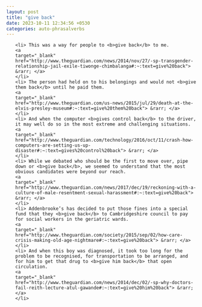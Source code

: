 ```yaml
---
layout: post
title: "give back"
date: 2023-10-11 12:34:56 +0530
categories: auto-phrasalverbs
---
```

<ol>

    <li> This was a way for people to <b>give back</b> to me.
    <a 
    target="_blank" 
    href="http://www.theguardian.com/news/2014/nov/27/-sp-transgender-relationship-jail-exile-tiwonge-chimbalanga#:~:text=give%20back"> &rarr; </a>
    </li>
    <li> The person had held on to his belongings and would not <b>give them back</b> until he paid them.
    <a 
    target="_blank" 
    href="http://www.theguardian.com/us-news/2015/jul/29/death-at-the-elvis-presley-museum#:~:text=give%20them%20back"> &rarr; </a>
    </li>
    <li> And when the computer <b>gives control back</b> to the driver, it may well do so in the most extreme and challenging situations.
    <a 
    target="_blank" 
    href="http://www.theguardian.com/technology/2016/oct/11/crash-how-computers-are-setting-us-up-disaster#:~:text=gives%20control%20back"> &rarr; </a>
    </li>
    <li> While we debated who should be the first to move over, pipe down or <b>give back</b>, we seemed to understand that the most obvious candidates were beyond our reach.
    <a 
    target="_blank" 
    href="http://www.theguardian.com/news/2017/dec/19/reckoning-with-a-culture-of-male-resentment-sexual-harassment#:~:text=give%20back"> &rarr; </a>
    </li>
    <li> Addenbrooke’s has decided to put those fines into a special fund that they <b>give back</b> to Cambridgeshire council to pay for social workers in the geriatric wards.
    <a 
    target="_blank" 
    href="http://www.theguardian.com/society/2015/sep/02/how-care-crisis-making-old-age-nightmare#:~:text=give%20back"> &rarr; </a>
    </li>
    <li> And when this boy was diagnosed, it took too long for the problem to be recognised, for transportation to be arranged, and for him to get that drug to <b>give him back</b> that open circulation.
    <a 
    target="_blank" 
    href="http://www.theguardian.com/news/2014/dec/02/-sp-why-doctors-fail-reith-lecture-atul-gawande#:~:text=give%20him%20back"> &rarr; </a>
    </li>